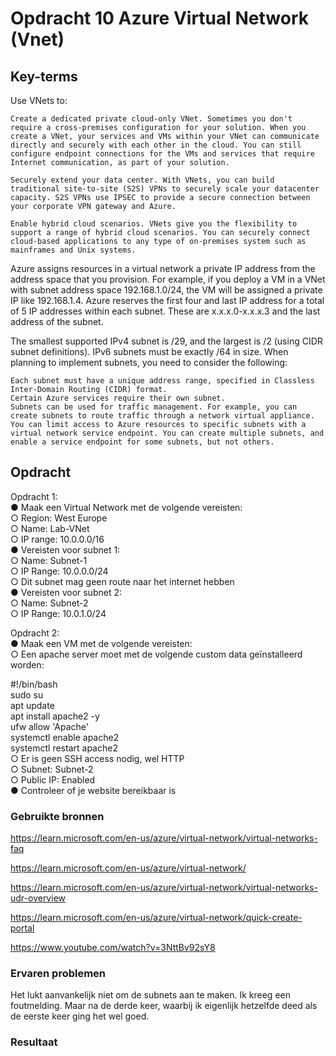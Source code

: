 # Opdracht 10 Azure Virtual Network (Vnet)


## Key-terms
 Use VNets to:

    Create a dedicated private cloud-only VNet. Sometimes you don't require a cross-premises configuration for your solution. When you create a VNet, your services and VMs within your VNet can communicate directly and securely with each other in the cloud. You can still configure endpoint connections for the VMs and services that require Internet communication, as part of your solution.

    Securely extend your data center. With VNets, you can build traditional site-to-site (S2S) VPNs to securely scale your datacenter capacity. S2S VPNs use IPSEC to provide a secure connection between your corporate VPN gateway and Azure.

    Enable hybrid cloud scenarios. VNets give you the flexibility to support a range of hybrid cloud scenarios. You can securely connect cloud-based applications to any type of on-premises system such as mainframes and Unix systems.
  Azure assigns resources in a virtual network a private IP address from the address space that you provision. For example, if you deploy a VM in a VNet with subnet address space 192.168.1.0/24, the VM will be assigned a private IP like 192.168.1.4. Azure reserves the first four and last IP address for a total of 5 IP addresses within each subnet. These are x.x.x.0-x.x.x.3 and the last address of the subnet.    

  The smallest supported IPv4 subnet is /29, and the largest is /2 (using CIDR subnet definitions). IPv6 subnets must be exactly /64 in size. When planning to implement subnets, you need to consider the following:

    Each subnet must have a unique address range, specified in Classless Inter-Domain Routing (CIDR) format.
    Certain Azure services require their own subnet.
    Subnets can be used for traffic management. For example, you can create subnets to route traffic through a network virtual appliance.
    You can limit access to Azure resources to specific subnets with a virtual network service endpoint. You can create multiple subnets, and enable a service endpoint for some subnets, but not others.





## Opdracht

Opdracht 1:  
●	Maak een Virtual Network met de volgende vereisten:  
○	Region: West Europe  
○	Name: Lab-VNet  
○	IP range: 10.0.0.0/16  
●	Vereisten voor subnet 1:  
○	Name: Subnet-1  
○	IP Range: 10.0.0.0/24  
○	Dit subnet mag geen route naar het internet hebben  
●	Vereisten voor subnet 2:  
○	Name: Subnet-2   
○	IP Range: 10.0.1.0/24  

Opdracht 2:  
●	Maak een VM met de volgende vereisten:  
○	Een apache server moet met de volgende custom data geïnstalleerd worden:  

#!/bin/bash  
sudo su  
apt update  
apt install apache2 -y  
ufw allow 'Apache'  
systemctl enable apache2  
systemctl restart apache2  
○	Er is geen SSH access nodig, wel HTTP  
○	Subnet: Subnet-2  
○	Public IP: Enabled  
●	Controleer of je website bereikbaar is


### Gebruikte bronnen
https://learn.microsoft.com/en-us/azure/virtual-network/virtual-networks-faq  

https://learn.microsoft.com/en-us/azure/virtual-network/    

https://learn.microsoft.com/en-us/azure/virtual-network/virtual-networks-udr-overview

https://learn.microsoft.com/en-us/azure/virtual-network/quick-create-portal    



https://www.youtube.com/watch?v=3NttBv92sY8



### Ervaren problemen  

Het lukt aanvankelijk niet om de subnets aan te maken. Ik kreeg een foutmelding. Maar na de derde keer, waarbij ik eigenlijk hetzelfde deed als de eerste keer ging het wel goed. 


### Resultaat
